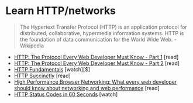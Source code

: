 # Learn HTTP/networks

> The Hypertext Transfer Protocol (HTTP) is an application protocol for distributed, collaborative, hypermedia information systems. HTTP is the foundation of data communication for the World Wide Web. - Wikipedia

* [HTTP: The Protocol Every Web Developer Must Know - Part 1](http://code.tutsplus.com/tutorials/http-the-protocol-every-web-developer-must-know-part-1--net-31177) [read]
* [HTTP: The Protocol Every Web Developer Must Know - Part 2](http://code.tutsplus.com/tutorials/http-the-protocol-every-web-developer-must-know-part-2--net-31155) [read]
* [HTTP Fundamentals](http://www.pluralsight.com/courses/xhttp-fund) [watch][$]
* [HTTP Succinctly](http://code.tutsplus.com/series/http-succinctly--net-33683) [read]
* [High Performance Browser Networking: What every web developer should know about networking and web performance](http://www.amazon.com/High-Performance-Browser-Networking-performance/dp/1449344763) [read]
* [HTTP Status Codes in 60 Seconds](http://webdesign.tutsplus.com/tutorials/http-status-codes-in-60-seconds--cms-24317) [watch]